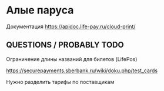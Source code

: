 # Алые паруса

Документация
https://apidoc.life-pay.ru/cloud-print/

## QUESTIONS / PROBABLY TODO

Ограничение длины названий для билетов (LifePos) 

https://securepayments.sberbank.ru/wiki/doku.php/test_cards

Нужно разделить тарифы по поставщикам


